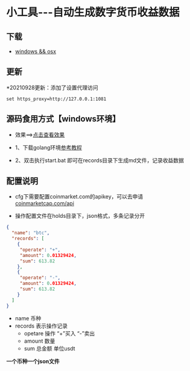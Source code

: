 # 小工具---自动生成数字货币收益数据
## 下载
- [windows && osx](https://github.com/K1ngram4/CoinRecord/releases/download/v2.0/coinrecord_v1.2_template_modify.zip)

## 更新
*20210928更新：添加了设置代理访问
```shell
set https_proxy=http://127.0.0.1:1081
```

## 源码食用方式【windows环境】
- 效果==>[点击查看效果](http://kingram.top/posts/coin/20210928220055/)

- 1、下载golang环境[参考教程](http://kingram.top/posts/goland/goland_install/)
- 2、双击执行start.bat 即可在records目录下生成md文件，记录收益数据

## 配置说明

- cfg下需要配置coinmarket.com的apikey，可以去申请[coinmarketcap.com/api](https://coinmarketcap.com/api/)

- 操作配置文件在holds目录下，json格式，多条记录分开
```json
{
  "name": "btc",
  "records": [
    {
     "operate": "+",
     "amount": 0.01329424,
     "sum": 613.82
    },
    {
     "operate": "-",
     "amount": 0.01329424,
     "sum": 613.82
    }
  ]
}
```
- name 币种
- records 表示操作记录
  - opetare 操作 “+”买入   “-”卖出
  - amount 数量
  - sum 总金额 单位usdt
  
**一个币种一个json文件**